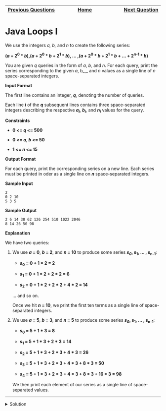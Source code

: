 | <img width=1000>[Previous Questions](https://github.com/Kevin-Lago/java-hackerrank-solutions/introduction/java_loops_i)</img> | <img width=1000>[Home](https://github.com/Kevin-Lago/java-hackerrank-solutions)</img> | <img width=1000>[Next Question](https://github.com/Kevin-Lago/java-hackerrank-solutions/tree/main/src/introduction/java_datatypes)</img> |
|:---|:---:|---:|

# Java Loops I

We use the integers _a, b,_ and _n_ to create the following series:

__(_a_ + 2<sup>0</sup> * _b_),(_a_ + 2<sup>0</sup> * _b_ + 2<sup>1</sup> * _b_), ... ,(_a_ + 2<sup>0</sup> * _b_ + 2<sup>1</sup> * _b_ + ... + 2<sup>_n_-1</sup> * _b_)__

You are given _q_ queries in the form of _a_, _b,_ and _n_. For each query, print the series corresponding to the given _a_, b_,_ and _n_ values as a single line of _n_ space-separated integers.

__Input Format__

The first line contains an integer, ___q___, denoting the number of queries.

Each line ___i___ of the ___q___ subsequent lines contains three space-separated integers describing the respective ___a<sub>i</sub>___, ___b<sub>i</sub>___, and ___n<sub>i</sub>___ values for the query.

__Constraints__

- __0 <= _q_ <= 500__

- __0 <= _a_, _b_ <= 50__

- __1 <= _n_ <= 15__

__Output Format__

For each query, print the corresponding series on a new line. Each series must be printed in oder as a single line on ___n___ space-separated integers.

__Sample Input__

```
2
0 2 10
5 3 5
```

__Sample Output__

```
2 6 14 30 62 126 254 510 1022 2046
8 14 26 50 98
```

__Explanation__

We have two queries:

1. We use ___a_ = 0__, ___b_ = 2__, and ___n_ = 10__ to produce some series ___s<sub>0</sub>_, s<sub>1</sub>, ... , s<sub>n-1</sub>__:

    - ___s_<sub>0</sub> = 0 + 1 * 2 = 2__
    
    - ___s_<sub>1</sub> = 0 + 1 * 2 + 2 * 2 = 6__
    
    - ___s_<sub>2</sub> = 0 + 1 * 2 + 2 * 2 + 4 * 2 = 14__
    
    ... and so on.
    
    Once we hit ___n_ = 10__, we print the first ten terms as a single line of space-separated integers.
    
2. We use ___a_ = 5__, ___b_ = 3__, and ___n_ = 5__ to produce some series ___s<sub>0</sub>_, s<sub>1</sub>, ... , s<sub>n-1</sub>__:

    - ___s_<sub>0</sub> = 5 + 1 * 3 = 8__
    
    - ___s_<sub>1</sub> = 5 + 1 * 3 + 2 * 3 = 14__
    
    - ___s_<sub>2</sub> = 5 + 1 * 3 + 2 * 3 + 4 * 3 = 26__
    
    - ___s_<sub>3</sub> = 5 + 1 * 3 + 2 * 3 + 4 * 3 + 8 * 3 = 50__
    
    - ___s_<sub>4</sub> = 5 + 1 * 3 + 2 * 3 + 4 * 3 + 8 * 3 + 16 * 3 = 98__
    
    We then print each element of our series as a single line of space-separated values.
    
---

<details><summary>Solution</summary>
    
```java
import java.util.Scanner;

public class Solution {

    public static void main(String[] args) {
        Scanner in = new Scanner(System.in);
        int t=in.nextInt();

        for(int i = 0; i < t; i++){
            int a = in.nextInt();
            int b = in.nextInt();
            int n = in.nextInt();
            int sum = a + (int) Math.pow(2, 0) * b;
            System.out.print(sum);

            for (int j = 1; j < n; j++) {
                sum += Math.pow(2, j) * b;
                System.out.print(" " + sum);
            }

            System.out.print("\n");
        }
        in.close();
    }

}
```
</details>
